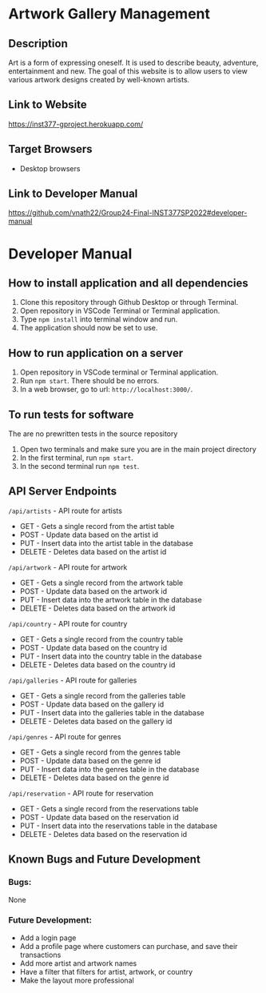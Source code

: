 # Artwork Gallery Management

## Description
Art is a form of expressing oneself. It is used to describe beauty, adventure, entertainment and new. 
The goal of this website is to allow users to view various artwork designs created by well-known artists.

## Link to Website
https://inst377-gproject.herokuapp.com/

## Target Browsers
- Desktop browsers

## Link to Developer Manual
https://github.com/vnath22/Group24-Final-INST377SP2022#developer-manual

# Developer Manual

## How to install application and all dependencies
1. Clone this repository through Github Desktop or through Terminal.
2. Open repository in VSCode Terminal or Terminal application.
3. Type `npm install` into terminal window and run.
4. The application should now be set to use.

## How to run application on a server
1. Open repository in VSCode terminal or Terminal application.
2. Run `npm start`. There should be no errors.
3. In a web browser, go to url: `http://localhost:3000/`.

## To run tests for software
The are no prewritten tests in the source repository

1. Open two terminals and make sure you are in the main project directory
2. In the first terminal, run `npm start`.
3. In the second terminal run `npm test`.

## API Server Endpoints
`/api/artists` - API route for artists
- GET - Gets a single record from the artist table
- POST - Update data based on the artist id
- PUT - Insert data into the artist table in the database
- DELETE - Deletes data based on the artist id

`/api/artwork` - API route for artwork
- GET - Gets a single record from the artwork table
- POST - Update data based on the artwork id
- PUT - Insert data into the artwork table in the database
- DELETE - Deletes data based on the artwork id

`/api/country` - API route for country
- GET - Gets a single record from the country table
- POST - Update data based on the country id
- PUT - Insert data into the country table in the database
- DELETE - Deletes data based on the country id

`/api/galleries` - API route for galleries
- GET - Gets a single record from the galleries table
- POST - Update data based on the gallery id
- PUT - Insert data into the galleries table in the database
- DELETE - Deletes data based on the gallery id

`/api/genres` - API route for genres
- GET - Gets a single record from the genres table
- POST - Update data based on the genre id
- PUT - Insert data into the genres table in the database
- DELETE - Deletes data based on the genre id

`/api/reservation` - API route for reservation
- GET - Gets a single record from the reservations table
- POST - Update data based on the reservation id
- PUT - Insert data into the reservations table in the database
- DELETE - Deletes data based on the reservation id

## Known Bugs and Future Development
### Bugs:
None

### Future Development:
- Add a login page
- Add a profile page where customers can purchase, and save their transactions
- Add more artist and artwork names
- Have a filter that filters for artist, artwork, or country
- Make the layout more professional


